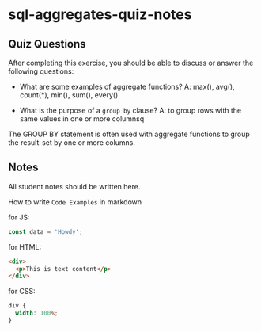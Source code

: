 # sql-aggregates-quiz-notes

## Quiz Questions

After completing this exercise, you should be able to discuss or answer the following questions:

- What are some examples of aggregate functions?
  A: max(), avg(), count(\*), min(), sum(), every()

- What is the purpose of a `group by` clause?
  A: to group rows with the same values in one or more columnsq

The GROUP BY statement is often used with aggregate functions to group the result-set by one or more columns.

## Notes

All student notes should be written here.

How to write `Code Examples` in markdown

for JS:

```javascript
const data = 'Howdy';
```

for HTML:

```html
<div>
  <p>This is text content</p>
</div>
```

for CSS:

```css
div {
  width: 100%;
}
```
